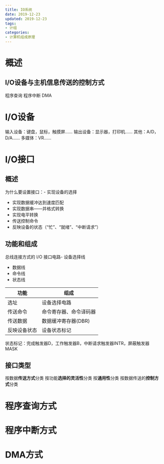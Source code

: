 ```yaml
---
title: IO系统
date: 2019-12-23
updated: 2019-12-23
tags:
- 计组
categories:
- 计算机组成原理
---
```


# 概述
## I/O设备与主机信息传送的控制方式
程序查询
程序中断
DMA

# I/O设备
输入设备：键盘，鼠标，触摸屏……
输出设备：显示器，打印机……
其他：A/D，D/A……
多媒体：VR……

# I/O接口
## 概述
为什么要设置接口：- 实现设备的选择
- 实现数据缓冲达到速度匹配
- 实现数据串——并格式转换
- 实现电平转换
- 传送控制命令
- 反映设备的状态（“忙”、“就绪”、“中断请求”）


## 功能和组成
总线连接方式的 I/O 接口电路- 设备选择线
- 数据线
- 命令线
- 状态线



| 功能 | 组成 |
| --- | --- |
| 选址 | 设备选择电路 |
| 传送命令 | 命令寄存器、命令译码器 |
| 传送数据 | 数据缓冲寄存器(DBR) |
| 反映设备状态 | 设备状态标记 |

状态标记：完成触发器D，工作触发器B，中断请求触发器INTR，屏蔽触发器MASK

## 接口类型
按数据**传送方式**分类
按功能**选择的灵活性**分类
按**通用性**分类
按数据传送的**控制方式**分类

# 程序查询方式
# 程序中断方式
# DMA方式
